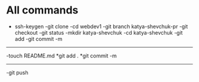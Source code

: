 # All commands #

- ssh-keygen
-git clone
-cd webdev1
-git branch katya-shevchuk-pr
-git checkout
-git status
-mkdir katya-shevchuk
-cd katya-shevchuk
-git add
-git commit -m

***

-touch README.md
    *git add .
    *git commit -m

***

-git push
